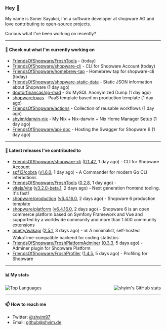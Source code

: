 ### Hey 👋

My name is Soner Sayakci, I'm a software developer at shopware AG and love contributing to open-source projects.

Curious what I've been working on recently?

---

#### 👷 Check out what I'm currently working on

- [FriendsOfShopware/FroshTools](https://github.com/FriendsOfShopware/FroshTools) -  (today)
- [FriendsOfShopware/shopware-cli](https://github.com/FriendsOfShopware/shopware-cli) - CLI for Shopware Account (today)
- [FriendsOfShopware/homebrew-tap](https://github.com/FriendsOfShopware/homebrew-tap) - Homebrew tap for shopware-cli (today)
- [FriendsOfShopware/shopware-static-data](https://github.com/FriendsOfShopware/shopware-static-data) - Static JSON information about Shopware (1 day ago)
- [doutorfinancas/go-mad](https://github.com/doutorfinancas/go-mad) - Go MySQL Anonymized Dump (1 day ago)
- [shopware/paas](https://github.com/shopware/paas) - PaaS template based on production template (1 day ago)
- [FriendsOfShopware/actions](https://github.com/FriendsOfShopware/actions) - Collection of reusable workflows (1 day ago)
- [shyim/darwin-nix](https://github.com/shyim/darwin-nix) - My Nix &#43; Nix-darwin &#43; Nix Home Manager Setup (1 day ago)
- [FriendsOfShopware/api-doc](https://github.com/FriendsOfShopware/api-doc) - Hosting the Swagger for Shopware 6 (1 day ago)

---

#### 🔭 Latest releases I've contributed to

- [FriendsOfShopware/shopware-cli](https://github.com/FriendsOfShopware/shopware-cli) ([0.1.42](https://github.com/FriendsOfShopware/shopware-cli/releases/tag/0.1.42), 1 day ago) - CLI for Shopware Account
- [spf13/cobra](https://github.com/spf13/cobra) ([v1.6.0](https://github.com/spf13/cobra/releases/tag/v1.6.0), 1 day ago) - A Commander for modern Go CLI interactions
- [FriendsOfShopware/FroshTools](https://github.com/FriendsOfShopware/FroshTools) ([0.2.8](https://github.com/FriendsOfShopware/FroshTools/releases/tag/0.2.8), 1 day ago) - 
- [vitejs/vite](https://github.com/vitejs/vite) ([v3.2.0-beta.1](https://github.com/vitejs/vite/releases/tag/v3.2.0-beta.1), 2 days ago) - Next generation frontend tooling. It&#39;s fast!
- [shopware/production](https://github.com/shopware/production) ([v6.4.16.0](https://github.com/shopware/production/releases/tag/v6.4.16.0), 2 days ago) - Shopware 6 production template
- [shopware/platform](https://github.com/shopware/platform) ([v6.4.16.0](https://github.com/shopware/platform/releases/tag/v6.4.16.0), 2 days ago) - Shopware 6 is an open commerce platform based on Symfony Framework and Vue and supported by a worldwide community and more than 1.500 community extensions
- [muety/wakapi](https://github.com/muety/wakapi) ([2.5.1](https://github.com/muety/wakapi/releases/tag/2.5.1), 3 days ago) - 📊 A minimalist, self-hosted WakaTime-compatible backend for coding statistics
- [FriendsOfShopware/FroshPlatformAdminer](https://github.com/FriendsOfShopware/FroshPlatformAdminer) ([0.3.3](https://github.com/FriendsOfShopware/FroshPlatformAdminer/releases/tag/0.3.3), 5 days ago) - Adminer plugin for Shopware Platform
- [FriendsOfShopware/FroshProfiler](https://github.com/FriendsOfShopware/FroshProfiler) ([1.4.5](https://github.com/FriendsOfShopware/FroshProfiler/releases/tag/1.4.5), 5 days ago) - Profiling for Shopware

---

#### 📊 My stats

<img align="right" alt="shyim's GitHub stats" src="https://github-readme-stats.vercel.app/api?username=shyim&count_private=1&show_icons=true&" />

![Top Languages](https://github-readme-stats.vercel.app/api/top-langs/?username=shyim)

---

#### 📫 How to reach me

- Twitter: [@shyim97](https://twitter.com/shyim97)
- Email: [github@shyim.de](mailto://github@shyim.de)
